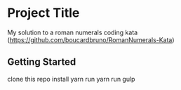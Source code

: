 # Project Title

My solution to a roman numerals coding kata (https://github.com/boucardbruno/RomanNumerals-Kata)

## Getting Started

clone this repo
install yarn
run yarn
run gulp